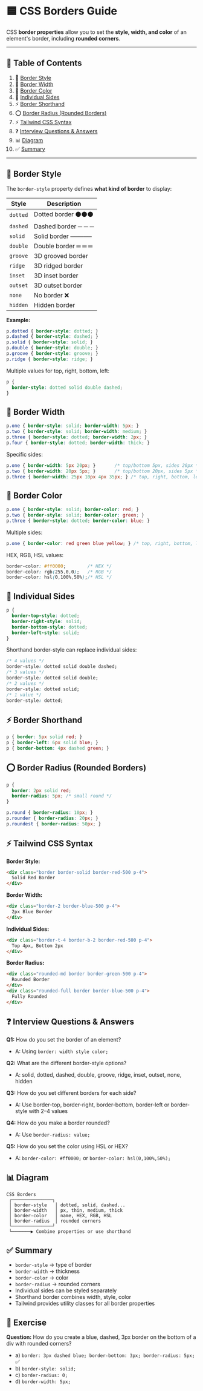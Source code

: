 # 🟦 CSS Borders Guide

CSS **border properties** allow you to set the **style, width, and color** of an element's border, including **rounded corners**.

---

## 📌 Table of Contents

1. 🎨 [Border Style](#border-style)
2. 📏 [Border Width](#border-width)
3. 🌈 [Border Color](#border-color)
4. 🔄 [Individual Sides](#individual-sides)
5. ⚡ [Border Shorthand](#border-shorthand)
6. ⭕ [Border Radius (Rounded Borders)](#border-radius-rounded-borders)
7. ⚡ [Tailwind CSS Syntax](#tailwind-css-syntax)
8. ❓ [Interview Questions & Answers](#interview-questions--answers)
9. 📊 [Diagram](#diagram)
10. ✅ [Summary](#summary)

---

## 🎨 Border Style

The `border-style` property defines **what kind of border** to display:

| Style    | Description         |
| -------- | ------------------- |
| `dotted` | Dotted border ⚫⚫⚫   |
| `dashed` | Dashed border ─ ─ ─ |
| `solid`  | Solid border ─────  |
| `double` | Double border ═ ═ ═ |
| `groove` | 3D grooved border   |
| `ridge`  | 3D ridged border    |
| `inset`  | 3D inset border     |
| `outset` | 3D outset border    |
| `none`   | No border ❌         |
| `hidden` | Hidden border       |

**Example:**

```css
p.dotted { border-style: dotted; }
p.dashed { border-style: dashed; }
p.solid { border-style: solid; }
p.double { border-style: double; }
p.groove { border-style: groove; }
p.ridge { border-style: ridge; }
```

Multiple values for top, right, bottom, left:

```css
p {
  border-style: dotted solid double dashed;
}
```

## 📏 Border Width

```css
p.one { border-style: solid; border-width: 5px; }
p.two { border-style: solid; border-width: medium; }
p.three { border-style: dotted; border-width: 2px; }
p.four { border-style: dotted; border-width: thick; }
```

Specific sides:

```css
p.one { border-width: 5px 20px; }       /* top/bottom 5px, sides 20px */
p.two { border-width: 20px 5px; }       /* top/bottom 20px, sides 5px */
p.three { border-width: 25px 10px 4px 35px; } /* top, right, bottom, left */
```

## 🌈 Border Color

```css
p.one { border-style: solid; border-color: red; }
p.two { border-style: solid; border-color: green; }
p.three { border-style: dotted; border-color: blue; }
```

Multiple sides:

```css
p.one { border-color: red green blue yellow; } /* top, right, bottom, left */
```

HEX, RGB, HSL values:

```css
border-color: #ff0000;        /* HEX */
border-color: rgb(255,0,0);   /* RGB */
border-color: hsl(0,100%,50%);/* HSL */
```

## 🔄 Individual Sides

```css
p {
  border-top-style: dotted;
  border-right-style: solid;
  border-bottom-style: dotted;
  border-left-style: solid;
}
```

Shorthand border-style can replace individual sides:

```css
/* 4 values */
border-style: dotted solid double dashed;
/* 3 values */
border-style: dotted solid double;
/* 2 values */
border-style: dotted solid;
/* 1 value */
border-style: dotted;
```

## ⚡ Border Shorthand

```css
p { border: 5px solid red; }
p { border-left: 6px solid blue; }
p { border-bottom: 4px dashed green; }
```

## ⭕ Border Radius (Rounded Borders)

```css
p {
  border: 2px solid red;
  border-radius: 5px; /* small round */
}

p.round { border-radius: 10px; }
p.rounder { border-radius: 20px; }
p.roundest { border-radius: 50px; }
```

## ⚡ Tailwind CSS Syntax

**Border Style:**

```html
<div class="border border-solid border-red-500 p-4">
  Solid Red Border
</div>
```

**Border Width:**

```html
<div class="border-2 border-blue-500 p-4">
  2px Blue Border
</div>
```

**Individual Sides:**

```html
<div class="border-t-4 border-b-2 border-red-500 p-4">
  Top 4px, Bottom 2px
</div>
```

**Border Radius:**

```html
<div class="rounded-md border border-green-500 p-4">
  Rounded Border
</div>
<div class="rounded-full border border-blue-500 p-4">
  Fully Rounded
</div>
```

## ❓ Interview Questions & Answers

**Q1:** How do you set the border of an element?

* A: Using `border: width style color;`

**Q2:** What are the different border-style options?

* A: solid, dotted, dashed, double, groove, ridge, inset, outset, none, hidden

**Q3:** How do you set different borders for each side?

* A: Use border-top, border-right, border-bottom, border-left or border-style with 2–4 values

**Q4:** How do you make a border rounded?

* A: Use `border-radius: value;`

**Q5:** How do you set the color using HSL or HEX?

* A: `border-color: #ff0000;` or `border-color: hsl(0,100%,50%);`

## 📊 Diagram

```
CSS Borders
 ┌───────────────┐
 │ border-style   │ dotted, solid, dashed...
 │ border-width   │ px, thin, medium, thick
 │ border-color   │ name, HEX, RGB, HSL
 │ border-radius  │ rounded corners
 └───────────────┘
 └───────▶ Combine properties or use shorthand
```

## ✅ Summary

* `border-style` → type of border
* `border-width` → thickness
* `border-color` → color
* `border-radius` → rounded corners
* Individual sides can be styled separately
* Shorthand border combines width, style, color
* Tailwind provides utility classes for all border properties

## 🏁 Exercise

**Question:** How do you create a blue, dashed, 3px border on the bottom of a div with rounded corners?

* a) `border: 3px dashed blue; border-bottom: 3px; border-radius: 5px;` ✅
* b) `border-style: solid;`
* c) `border-radius: 0;`
* d) `border-width: 5px;`
